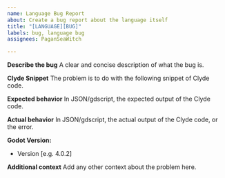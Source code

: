 ```yaml
---
name: Language Bug Report
about: Create a bug report about the language itself
title: "[LANGUAGE][BUG]"
labels: bug, language bug
assignees: PaganSeaWitch

---
```


**Describe the bug**
A clear and concise description of what the bug is.

**Clyde Snippet**
The problem is to do with the following snippet of Clyde code.

**Expected behavior**
In JSON/gdscript, the expected output of the Clyde code.

**Actual behavior**
In JSON/gdscript, the actual output of the Clyde code, or the error.

**Godot Version:**
 - Version [e.g. 4.0.2]

**Additional context**
Add any other context about the problem here.
